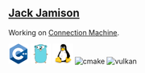 ## [Jack Jamison](https://jackjamison.net)
Working on [Connection Machine](https://github.com/Martian-Technologies/Logic-Graph-Creator).

<p align="left"> 
  <img src="https://raw.githubusercontent.com/devicons/devicon/master/icons/cplusplus/cplusplus-original.svg" alt="cplusplus" width="40" height="40"/> 
  <img src="https://raw.githubusercontent.com/devicons/devicon/master/icons/go/go-original.svg" alt="go" width="40" height="40"/>
  <img src="https://raw.githubusercontent.com/devicons/devicon/master/icons/linux/linux-original.svg" alt="linux" width="40" height="40"/>
  <img src="https://cdn.jsdelivr.net/gh/devicons/devicon/icons/cmake/cmake-original.svg" alt="cmake" width="40" height="40"/>
  <img src="https://upload.wikimedia.org/wikipedia/commons/f/f8/Vulkan_API_logo.svg" alt="vulkan" width="110" height="110"/>
</p>

###
